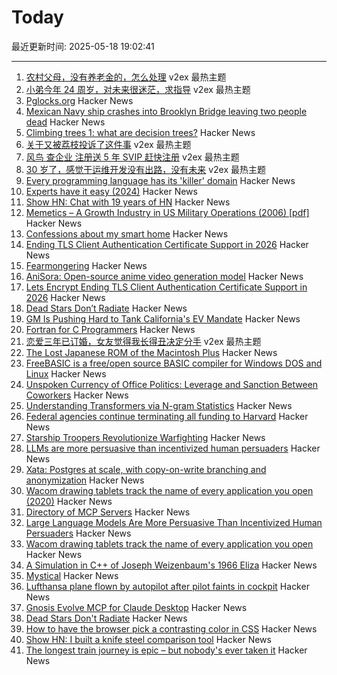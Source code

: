 # Today

最近更新时间: 2025-05-18 19:02:41

--- 
1. [农村父母，没有养老金的，怎么处理](https://www.v2ex.com/t/1132521) v2ex 最热主题
2. [小弟今年 24 周岁，对未来很迷茫，求指导](https://www.v2ex.com/t/1132513) v2ex 最热主题
3. [Pglocks.org](https://pglocks.org/) Hacker News
4. [Mexican Navy ship crashes into Brooklyn Bridge leaving two people dead](https://www.theguardian.com/us-news/2025/may/18/mexican-navy-ship-hits-brooklyn-bridge-during-promotional-tour) Hacker News
5. [Climbing trees 1: what are decision trees?](https://mathpn.com/posts/climbing-trees-1/) Hacker News
6. [关于又被荔枝投诉了这件事](https://www.v2ex.com/t/1132500) v2ex 最热主题
7. [风鸟 查企业 注册送 5 年 SVIP 赶快注册](https://www.v2ex.com/t/1132487) v2ex 最热主题
8. [30 岁了，感觉干运维开发没有出路，没有未来](https://www.v2ex.com/t/1132482) v2ex 最热主题
9. [Every programming language has its 'killer' domain](https://huijzer.xyz/posts/67) Hacker News
10. [Experts have it easy (2024)](https://boydkane.com/essays/experts) Hacker News
11. [Show HN: Chat with 19 years of HN](https://app.camelai.com/log-in?next=/hn/) Hacker News
12. [Memetics – A Growth Industry in US Military Operations (2006) [pdf]](https://apps.dtic.mil/sti/pdfs/ADA507172.pdf) Hacker News
13. [Confessions about my smart home](https://frenck.dev/confessions-about-my-smart-home/) Hacker News
14. [Ending TLS Client Authentication Certificate Support in 2026](https://letsencrypt.org/2025/05/14/ending-tls-client-authentication/) Hacker News
15. [Fearmongering](https://en.wikipedia.org/wiki/Fearmongering) Hacker News
16. [AniSora: Open-source anime video generation model](https://komiko.app/video/AniSora) Hacker News
17. [Lets Encrypt Ending TLS Client Authentication Certificate Support in 2026](https://letsencrypt.org/2025/05/14/ending-tls-client-authentication/) Hacker News
18. [Dead Stars Don’t Radiate](https://johncarlosbaez.wordpress.com/2025/05/17/dead-stars-dont-radiate-and-shrink/) Hacker News
19. [GM Is Pushing Hard to Tank California's EV Mandate](https://www.wsj.com/business/autos/california-ev-mandate-auto-industry-64708033) Hacker News
20. [Fortran for C Programmers](https://flang.llvm.org/docs/FortranForCProgrammers.html) Hacker News
21. [恋爱三年已订婚，女友觉得我长得丑决定分手](https://www.v2ex.com/t/1132490) v2ex 最热主题
22. [The Lost Japanese ROM of the Macintosh Plus](https://www.journaldulapin.com/2025/05/17/the-lost-japanese-rom-of-the-macintosh-plus-which-isnt-lost-anymore/) Hacker News
23. [FreeBASIC is a free/open source BASIC compiler for Windows DOS and Linux](https://freebasic.net/) Hacker News
24. [Unspoken Currency of Office Politics: Leverage and Sanction Between Coworkers](https://graphthinking.blogspot.com/2025/05/leverage-and-sanction-between-coworkers.html) Hacker News
25. [Understanding Transformers via N-gram Statistics](https://arxiv.org/abs/2407.12034) Hacker News
26. [Federal agencies continue terminating all funding to Harvard](https://arstechnica.com/science/2025/05/feds-continue-effort-to-defund-research-at-harvard/) Hacker News
27. [Starship Troopers Revolutionize Warfighting](https://perfectingequilibrium.substack.com/p/starship-troopers-revolutionize-warfighting) Hacker News
28. [LLMs are more persuasive than incentivized human persuaders](https://arxiv.org/abs/2505.09662) Hacker News
29. [Xata: Postgres at scale, with copy-on-write branching and anonymization](https://xata.io/blog/xata-postgres-with-data-branching-and-pii-anonymization) Hacker News
30. [Wacom drawing tablets track the name of every application you open (2020)](https://robertheaton.com/2020/02/05/wacom-drawing-tablets-track-name-of-every-application-you-open/) Hacker News
31. [Directory of MCP Servers](https://github.com/chatmcp/mcpso) Hacker News
32. [Large Language Models Are More Persuasive Than Incentivized Human Persuaders](https://arxiv.org/abs/2505.09662) Hacker News
33. [Wacom drawing tablets track the name of every application you open](https://robertheaton.com/2020/02/05/wacom-drawing-tablets-track-name-of-every-application-you-open/) Hacker News
34. [A Simulation in C++ of Joseph Weizenbaum's 1966 Eliza](https://github.com/anthay/ELIZA) Hacker News
35. [Mystical](https://suberic.net/~dmm/projects/mystical/README.html) Hacker News
36. [Lufthansa plane flown by autopilot after pilot faints in cockpit](https://www.scmp.com/news/world/europe/article/3310779/lufthansa-plane-flown-autopilot-after-pilot-faints-cockpit) Hacker News
37. [Gnosis Evolve MCP for Claude Desktop](https://github.com/kordless/gnosis-evolve/blob/main/README.md) Hacker News
38. [Dead Stars Don't Radiate](https://johncarlosbaez.wordpress.com/2025/05/17/dead-stars-dont-radiate-and-shrink/) Hacker News
39. [How to have the browser pick a contrasting color in CSS](https://webkit.org/blog/16929/contrast-color/) Hacker News
40. [Show HN: I built a knife steel comparison tool](https://new.knife.day/blog/knife-steel-comparisons/all) Hacker News
41. [The longest train journey is epic – but nobody's ever taken it](https://bigthink.com/strange-maps/portugal-to-singapore-train/) Hacker News
